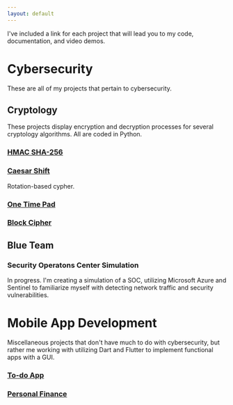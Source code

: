 ```yaml
---
layout: default
---
```


I've included a link for each project that will lead you to my code, documentation, and video demos.

# Cybersecurity

These are all of my projects that pertain to cybersecurity.

## Cryptology

These projects display encryption and decryption processes for several cryptology algorithms. All are coded in Python.

### [HMAC SHA-256](./hmac-sha-256.md)

### [Caesar Shift](./caesar-cryptology.md)
Rotation-based cypher.

### [One Time Pad](./one-time-pad.md)

### [Block Cipher](./block-cipher.md)

## Blue Team
### Security Operatons Center Simulation
In progress. I'm creating a simulation of a SOC, utilizing Microsoft Azure and Sentinel to familiarize myself with detecting network traffic and security vulnerabilities.

# Mobile App Development

Miscellaneous projects that don't have much to do with cybersecurity, but rather me working with utilizing Dart and Flutter to implement functional apps with a GUI.

### [To-do App](./todo-app.md)

### [Personal Finance](./personal-finance.md)
 


